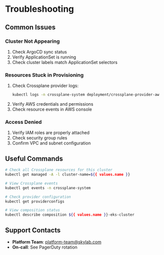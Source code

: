 # Troubleshooting

## Common Issues

### Cluster Not Appearing
1. Check ArgoCD sync status
2. Verify ApplicationSet is running
3. Check cluster labels match ApplicationSet selectors

### Resources Stuck in Provisioning
1. Check Crossplane provider logs:
   ```bash
   kubectl logs -n crossplane-system deployment/crossplane-provider-aws
   ```
2. Verify AWS credentials and permissions
3. Check resource events in AWS console

### Access Denied
1. Verify IAM roles are properly attached
2. Check security group rules
3. Confirm VPC and subnet configuration

## Useful Commands

```bash
# Check all Crossplane resources for this cluster
kubectl get managed -A -l cluster-name=${{ values.name }}

# View Crossplane events
kubectl get events -n crossplane-system

# Check provider configuration
kubectl get providerconfigs

# View composition status
kubectl describe composition ${{ values.name }}-eks-cluster
```

## Support Contacts

- **Platform Team**: platform-team@skylab.com
- **On-call**: See PagerDuty rotation
